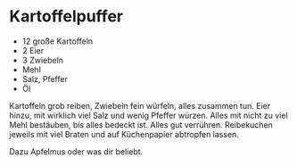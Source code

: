 ﻿# Kartoffelpuffer

- 12 große Kartoffeln
- 2 Eier
- 3 Zwiebeln
- Mehl
- Salz, Pfeffer
- Öl

Kartoffeln grob reiben, Zwiebeln fein würfeln, alles zusammen tun.
Eier hinzu, mit wirklich viel Salz und wenig Pfeffer würzen.
Alles mit nicht zu viel Mehl bestäuben, bis alles bedeckt ist.
Alles gut verrühren.
Reibekuchen jeweils mit viel Braten und auf Küchenpapier abtropfen lassen.

Dazu Apfelmus oder was dir beliebt.

